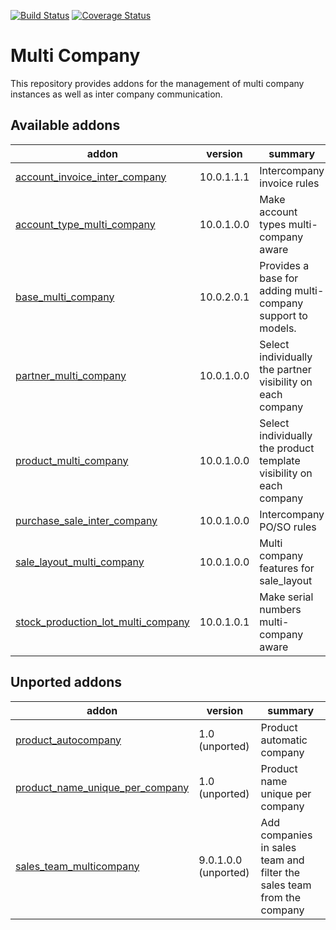 [![Build Status](https://travis-ci.org/OCA/multi-company.svg?branch=9.0)](https://travis-ci.org/OCA/multi-company)
[![Coverage Status](https://coveralls.io/repos/OCA/multi-company/badge.png?branch=9.0)](https://coveralls.io/r/OCA/multi-company?branch=9.0)

Multi Company
=============

This repository provides addons for the management of multi company instances
as well as inter company communication.



[//]: # (addons)

Available addons
----------------
addon | version | summary
--- | --- | ---
[account_invoice_inter_company](account_invoice_inter_company/) | 10.0.1.1.1 | Intercompany invoice rules
[account_type_multi_company](account_type_multi_company/) | 10.0.1.0.0 | Make account types multi-company aware
[base_multi_company](base_multi_company/) | 10.0.2.0.1 | Provides a base for adding multi-company support to models.
[partner_multi_company](partner_multi_company/) | 10.0.1.0.0 | Select individually the partner visibility on each company
[product_multi_company](product_multi_company/) | 10.0.1.0.0 | Select individually the product template visibility on each company
[purchase_sale_inter_company](purchase_sale_inter_company/) | 10.0.1.0.0 | Intercompany PO/SO rules
[sale_layout_multi_company](sale_layout_multi_company/) | 10.0.1.0.0 | Multi company features for sale_layout
[stock_production_lot_multi_company](stock_production_lot_multi_company/) | 10.0.1.0.1 | Make serial numbers multi-company aware


Unported addons
---------------
addon | version | summary
--- | --- | ---
[product_autocompany](product_autocompany/) | 1.0 (unported) | Product automatic company
[product_name_unique_per_company](product_name_unique_per_company/) | 1.0 (unported) | Product name unique per company
[sales_team_multicompany](sales_team_multicompany/) | 9.0.1.0.0 (unported) | Add companies in sales team and filter the sales team from the company

[//]: # (end addons)
